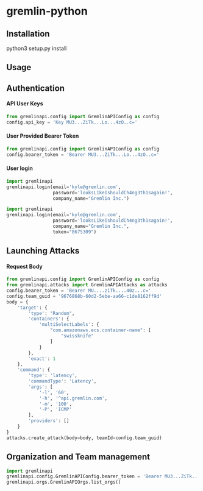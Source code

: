 # gremlin-python

## Installation

python3 setup.py install

## Usage

## Authentication

#### API User Keys

```python
from gremlinapi.config import GremlinAPIConfig as config
config.api_key = 'Key MU3...ZiTk...Lo...4zO..c='
```

#### User Provided Bearer Token

```python
from gremlinapi.config import GremlinAPIConfig as config
config.bearer_token = 'Bearer MU3...ZiTk...Lo...4zO..c='
```

#### User login

```python
import gremlinapi
gremlinapi.login(email='kyle@gremlin.com',
                 password='looksL1keIshouldCh4ng3th1sagain!',
                 company_name="Gremlin Inc.")
```

```python
import gremlinapi
gremlinapi.login(email='kyle@gremlin.com',
                 password='looksL1keIshouldCh4ng3th1sagain!',
                 company_name="Gremlin Inc.",
                 token="8675309")

```

## Launching Attacks

#### Request Body

```python
from gremlinapi.config import GremlinAPIConfig as config
from gremlinapi.attacks import GremlinAPIAttacks as attacks
config.bearer_token = 'Bearer MU....ziTk....40z...c='
config.team_guid = '9676868b-60d2-5ebe-aa66-c1de8162ff9d'
body = {
    'target': {
        'type': "Random",
        'containers': {
            'multiSelectLabels': {
                "com.amazonaws.ecs.container-name": [
                    "swissknife"
                ]
            }
        },
        'exact': 1
    },
    'command': {
        'type': 'latency',
        'commandType': 'Latency',
        'args': [
            '-l', '60',
            '-h', '^api.gremlin.com',
            '-m', '100',
            '-P', 'ICMP'
        ],
        'providers': []
    }
}
attacks.create_attack(body=body, teamId=config.team_guid)
```

## Organization and Team management

```python
import gremlinapi
gremlinapi.config.GremlinAPIConfig.bearer_token = 'Bearer MU3...ZiTk...Lo...4zO..c='
gremlinapi.orgs.GremlinAPIOrgs.list_orgs()
```